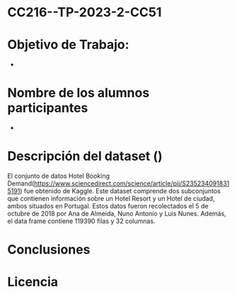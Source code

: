 # CC216--TP-2023-2-CC51
# Objetivo de Trabajo:
-
# Nombre de los alumnos participantes
-
# Descripción del dataset ()
El conjunto de datos Hotel Booking Demand(https://www.sciencedirect.com/science/article/pii/S2352340918315191) fue obtenido de Kaggle. Este dataset comprende dos subconjuntos que contienen información sobre un Hotel Resort y un Hotel de ciudad, ambos situados en Portugal. Estos datos fueron recolectados el 5 de octubre de 2018 por Ana de Almeida, Nuno Antonio y Luis Nunes. Además, el data frame contiene 119390 filas y 32 columnas.

# Conclusiones

# Licencia

